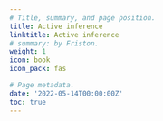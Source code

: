 ```yaml
---
# Title, summary, and page position.
title: Active inference
linktitle: Active inference
# summary: by Friston.
weight: 1
icon: book
icon_pack: fas

# Page metadata.
date: '2022-05-14T00:00:00Z'
toc: true
---
```

